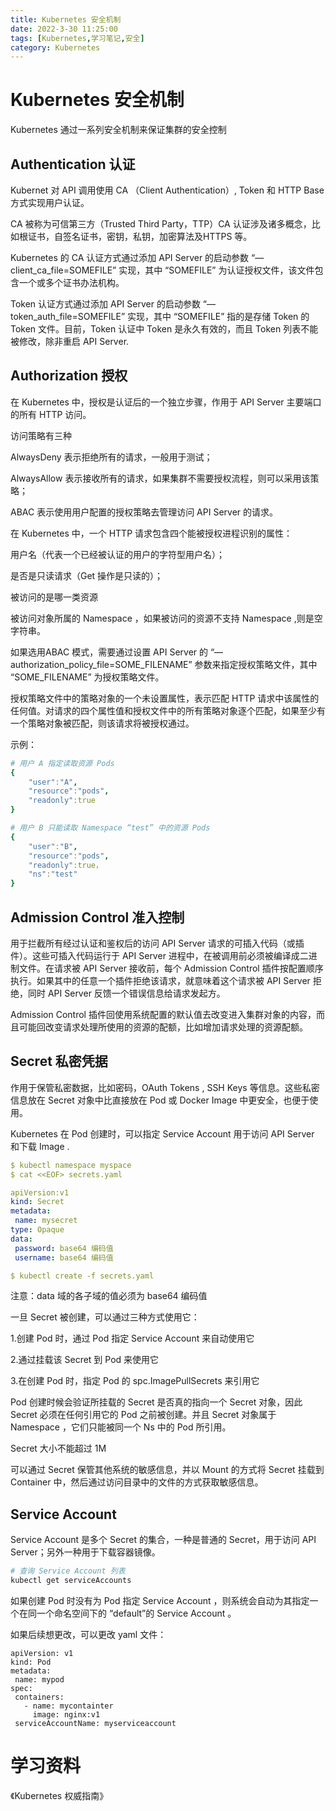 ```yaml
---
title: Kubernetes 安全机制
date: 2022-3-30 11:25:00
tags: [Kubernetes,学习笔记,安全]
category: Kubernetes
---
```


# Kubernetes 安全机制

Kubernetes 通过一系列安全机制来保证集群的安全控制



## Authentication 认证

Kubernet 对 API 调用使用 CA （Client Authentication）, Token 和 HTTP Base 方式实现用户认证。

CA 被称为可信第三方（Trusted Third Party，TTP）CA 认证涉及诸多概念，比如根证书，自签名证书，密钥，私钥，加密算法及HTTPS 等。

Kubernetes 的 CA 认证方式通过添加 API Server 的启动参数 “—client_ca_file=SOMEFILE” 实现，其中 “SOMEFILE”  为认证授权文件，该文件包含一个或多个证书办法机构。

Token 认证方式通过添加 API Server 的启动参数 “—token_auth_file=SOMEFILE” 实现，其中 “SOMEFILE” 指的是存储 Token 的 Token 文件。目前，Token 认证中 Token 是永久有效的，而且 Token 列表不能被修改，除非重启 API Server.



## Authorization 授权

在 Kubernetes 中，授权是认证后的一个独立步骤，作用于 API Server 主要端口的所有 HTTP 访问。

访问策略有三种

AlwaysDeny 表示拒绝所有的请求，一般用于测试；

AlwaysAllow 表示接收所有的请求，如果集群不需要授权流程，则可以采用该策略；

ABAC 表示使用用户配置的授权策略去管理访问 API Server 的请求。

在 Kubernetes 中，一个 HTTP 请求包含四个能被授权进程识别的属性：

用户名（代表一个已经被认证的用户的字符型用户名）；

是否是只读请求（Get 操作是只读的）；

被访问的是哪一类资源

被访问对象所属的 Namespace ，如果被访问的资源不支持 Namespace ,则是空字符串。

如果选用ABAC 模式，需要通过设置 API Server 的 “—authorization_policy_file=SOME_FILENAME” 参数来指定授权策略文件，其中 “SOME_FILENAME” 为授权策略文件。

授权策略文件中的策略对象的一个未设置属性，表示匹配 HTTP 请求中该属性的任何值。对请求的四个属性值和授权文件中的所有策略对象逐个匹配，如果至少有一个策略对象被匹配，则该请求将被授权通过。

示例：

```yaml
# 用户 A 指定读取资源 Pods
{
	"user":"A",
	"resource":"pods",
	"readonly":true
}

# 用户 B 只能读取 Namespace “test” 中的资源 Pods
{
	"user":"B",
	"resource":"pods",
	"readonly":true，
	"ns":"test"
}
```



## Admission Control 准入控制

用于拦截所有经过认证和鉴权后的访问 API Server 请求的可插入代码（或插件）。这些可插入代码运行于 API Server 进程中，在被调用前必须被编译成二进制文件。在请求被 API Server 接收前，每个 Admission Control 插件按配置顺序执行。如果其中的任意一个插件拒绝该请求，就意味着这个请求被 API Server 拒绝，同时 API Server 反馈一个错误信息给请求发起方。

Admission Control 插件回使用系统配置的默认值去改变进入集群对象的内容，而且可能回改变请求处理所使用的资源的配额，比如增加请求处理的资源配额。



## Secret 私密凭据

作用于保管私密数据，比如密码，OAuth Tokens , SSH Keys 等信息。这些私密信息放在 Secret 对象中比直接放在 Pod 或 Docker Image 中更安全，也便于使用。

Kubernetes 在 Pod 创建时，可以指定 Service Account 用于访问 API Server 和下载 Image .

```yaml
$ kubectl namespace myspace
$ cat <<EOF> secrets.yaml

apiVersion:v1
kind: Secret
metadata:
 name: mysecret
type: Opaque
data:
 password: base64 编码值
 username: base64 编码值

$ kubectl create -f secrets.yaml
```

注意：data 域的各子域的值必须为 base64 编码值

一旦 Secret 被创建，可以通过三种方式使用它：

1.创建 Pod 时，通过 Pod 指定 Service Account 来自动使用它

2.通过挂载该 Secret 到 Pod 来使用它

3.在创建 Pod 时，指定 Pod 的 spc.ImagePullSecrets 来引用它

Pod 创建时候会验证所挂载的 Secret 是否真的指向一个 Secret 对象，因此 Secret 必须在任何引用它的 Pod 之前被创建。并且 Secret 对象属于 Namespace ，它们只能被同一个 Ns 中的 Pod 所引用。

Secret 大小不能超过 1M

可以通过 Secret 保管其他系统的敏感信息，并以 Mount 的方式将 Secret 挂载到 Container 中，然后通过访问目录中的文件的方式获取敏感信息。



## Service Account

Service Account 是多个 Secret 的集合，一种是普通的 Secret，用于访问 API Server；另外一种用于下载容器镜像。

```bash
# 查询 Service Account 列表
kubectl get serviceAccounts 
```

如果创建 Pod 时没有为 Pod 指定 Service Account ，则系统会自动为其指定一个在同一个命名空间下的 “default”的 Service Account 。

如果后续想更改，可以更改 yaml 文件：

```
apiVersion: v1
kind: Pod
metadata:
 name: mypod
spec:
 containers:
   - name: mycontainter
     image: nginx:v1
 serviceAccountName: myserviceaccount
```



# 学习资料

《Kubernetes 权威指南》
